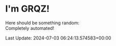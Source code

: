 # I'm GRQZ!
Here should be something random:  
Completely automated!

Last Update: 2024-07-03 06:24:13.574583+00:00
